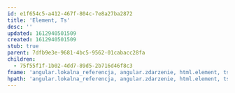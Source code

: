 ```yaml
---
id: e1f654c5-a412-467f-804c-7e8a27ba2872
title: 'Element, Ts'
desc: ''
updated: 1612940501509
created: 1612940501509
stub: true
parent: 7dfb9e3e-9681-4bc5-9562-01cabacc28fa
children:
  - 75f55f1f-1b02-4dd7-89d5-2b716d46f8c3
fname: 'angular.lokalna_referencja, angular.zdarzenie, html.element, ts'
hpath: 'angular.lokalna_referencja, angular.zdarzenie, html.element, ts'
---
```




